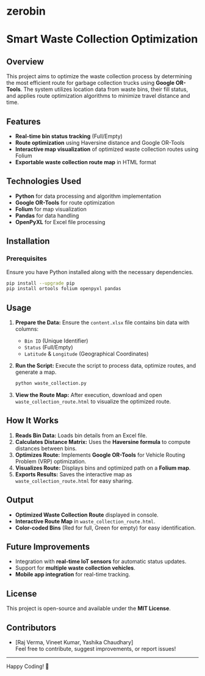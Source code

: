# zerobin
# Smart Waste Collection Optimization

## Overview
This project aims to optimize the waste collection process by determining the most efficient route for garbage collection trucks using **Google OR-Tools**. The system utilizes location data from waste bins, their fill status, and applies route optimization algorithms to minimize travel distance and time.

## Features
- **Real-time bin status tracking** (Full/Empty)
- **Route optimization** using Haversine distance and Google OR-Tools
- **Interactive map visualization** of optimized waste collection routes using Folium
- **Exportable waste collection route map** in HTML format

## Technologies Used
- **Python** for data processing and algorithm implementation
- **Google OR-Tools** for route optimization
- **Folium** for map visualization
- **Pandas** for data handling
- **OpenPyXL** for Excel file processing

## Installation
### Prerequisites
Ensure you have Python installed along with the necessary dependencies.

```sh
pip install --upgrade pip
pip install ortools folium openpyxl pandas
```

## Usage
1. **Prepare the Data:** Ensure the `content.xlsx` file contains bin data with columns:
   - `Bin ID` (Unique Identifier)
   - `Status` (Full/Empty)
   - `Latitude` & `Longitude` (Geographical Coordinates)

2. **Run the Script:** Execute the script to process data, optimize routes, and generate a map.
   ```sh
   python waste_collection.py
   ```

3. **View the Route Map:** After execution, download and open `waste_collection_route.html` to visualize the optimized route.

## How It Works
1. **Reads Bin Data:** Loads bin details from an Excel file.
2. **Calculates Distance Matrix:** Uses the **Haversine formula** to compute distances between bins.
3. **Optimizes Route:** Implements **Google OR-Tools** for Vehicle Routing Problem (VRP) optimization.
4. **Visualizes Route:** Displays bins and optimized path on a **Folium map**.
5. **Exports Results:** Saves the interactive map as `waste_collection_route.html` for easy sharing.

## Output
- **Optimized Waste Collection Route** displayed in console.
- **Interactive Route Map** in `waste_collection_route.html`.
- **Color-coded Bins** (Red for full, Green for empty) for easy identification.

## Future Improvements
- Integration with **real-time IoT sensors** for automatic status updates.
- Support for **multiple waste collection vehicles**.
- **Mobile app integration** for real-time tracking.

## License
This project is open-source and available under the **MIT License**.

## Contributors
- [Raj Verma, Vineet Kumar, Yashika Chaudhary]  
Feel free to contribute, suggest improvements, or report issues!

---
Happy Coding! 🚀

